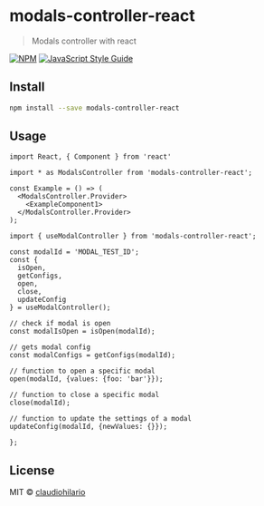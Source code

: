 # modals-controller-react

> Modals controller with react

[![NPM](https://img.shields.io/npm/v/modals-controller-react.svg)](https://www.npmjs.com/package/modals-controller-react) [![JavaScript Style Guide](https://img.shields.io/badge/code_style-standard-brightgreen.svg)](https://standardjs.com)

## Install

```bash
npm install --save modals-controller-react
```

## Usage

```tsx
import React, { Component } from 'react'

import * as ModalsController from 'modals-controller-react';

const Example = () => (
  <ModalsController.Provider>
    <ExampleComponent1>
  </ModalsController.Provider>
);
```

```tsx
import { useModalController } from 'modals-controller-react';

const modalId = 'MODAL_TEST_ID';
const {
  isOpen,
  getConfigs,
  open,
  close,
  updateConfig
} = useModalController();

// check if modal is open
const modalIsOpen = isOpen(modalId);

// gets modal config
const modalConfigs = getConfigs(modalId);

// function to open a specific modal
open(modalId, {values: {foo: 'bar'}});

// function to close a specific modal
close(modalId);

// function to update the settings of a modal
updateConfig(modalId, {newValues: {}});

};
```

## License

MIT © [claudiohilario](https://github.com/claudiohilario)
